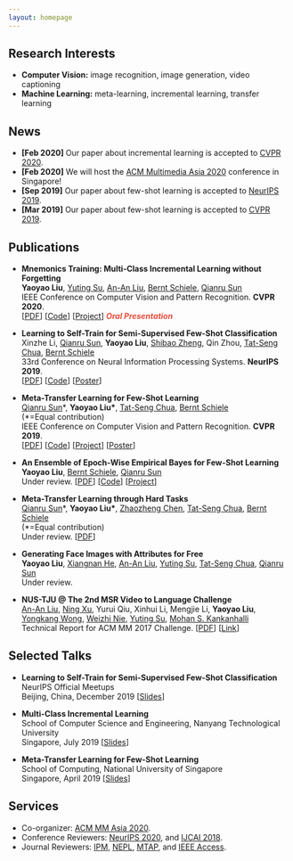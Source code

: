 ```yaml
---
layout: homepage
---
```


## Research Interests

- **Computer Vision:** image recognition, image generation, video captioning
- **Machine Learning:** meta-learning, incremental learning, transfer learning

## News

- **[Feb 2020]** Our paper about incremental learning is accepted to [CVPR 2020](http://cvpr2020.thecvf.com/).
- **[Feb 2020]** We will host the [ACM Multimedia Asia 2020](https://mmasia2020.org/) conference in Singapore!
- **[Sep 2019]** Our paper about few-shot learning is accepted to [NeurIPS 2019](https://nips.cc/Conferences/2019).
- **[Mar 2019]** Our paper about few-shot learning is accepted to [CVPR 2019](http://cvpr2019.thecvf.com/).

## Publications

- **Mnemonics Training: Multi-Class Incremental Learning without Forgetting**
  <br>
  **Yaoyao Liu**, [Yuting Su](https://www.iti-tju.org/#/people/suyutingEnglish), [An-An Liu](https://www.iti-tju.org/#/people/liuananEnglish), [Bernt Schiele](https://www.mpi-inf.mpg.de/departments/computer-vision-and-multimodal-computing/people/bernt-schiele/), [Qianru Sun](https://qianrusun1015.github.io/)
  <br>
  IEEE Conference on Computer Vision and Pattern Recognition. **CVPR 2020**.
  <br>
  [[PDF](https://arxiv.org/pdf/2002.10211.pdf)] [[Code](https://github.com/yaoyao-liu/mnemonics)] [[Project](https://mnemonics.yyliu.net/)] <strong><i style="color:#e74d3c">Oral Presentation</i></strong>

- **Learning to Self-Train for Semi-Supervised Few-Shot Classification**
  <br>
  Xinzhe Li, [Qianru Sun](https://qianrusun1015.github.io/), **Yaoyao Liu**, [Shibao Zheng](https://icne.sjtu.edu.cn/info/1045/1059.htm), Qin Zhou, [Tat-Seng Chua](https://www.chuatatseng.com/), [Bernt Schiele](https://www.mpi-inf.mpg.de/departments/computer-vision-and-multimodal-computing/people/bernt-schiele/)
  <br>
  33rd Conference on Neural Information Processing Systems. **NeurIPS 2019**.
  <br>
  [[PDF](http://papers.nips.cc/paper/9216-learning-to-self-train-for-semi-supervised-few-shot-classification.pdf)] [[Code](https://github.com/xinzheli1217/learning-to-self-train)] [[Poster](https://people.mpi-inf.mpg.de/~yaliu/files/learning-to-self-train-poster.pdf)]

- **Meta-Transfer Learning for Few-Shot Learning**
  <br>
  [Qianru Sun](https://qianrusun1015.github.io/)\*, **Yaoyao Liu\***, [Tat-Seng Chua](https://www.chuatatseng.com/), [Bernt Schiele](https://www.mpi-inf.mpg.de/departments/computer-vision-and-multimodal-computing/people/bernt-schiele/)
  <br>
  (\*=Equal contribution)
  <br>
  IEEE Conference on Computer Vision and Pattern Recognition. **CVPR 2019**.
  <br>
  [[PDF](http://openaccess.thecvf.com/content_CVPR_2019/papers/Sun_Meta-Transfer_Learning_for_Few-Shot_Learning_CVPR_2019_paper.pdf)] [[Code](https://github.com/yaoyao-liu/meta-transfer-learning)] [[Project](https://mtl.yyliu.net/)] [[Poster](https://people.mpi-inf.mpg.de/~yaliu/files/meta-transfer-learning-poster.pdf)]

- **An Ensemble of Epoch-Wise Empirical Bayes for Few-Shot Learning**
  <br>
  **Yaoyao Liu**, [Bernt Schiele](https://www.mpi-inf.mpg.de/departments/computer-vision-and-multimodal-computing/people/bernt-schiele/), [Qianru Sun](https://qianrusun1015.github.io/)
  <br>
  Under review. [[PDF](https://arxiv.org/pdf/1904.08479.pdf)] [[Code](https://github.com/yaoyao-liu/E3BM)] [[Project](https://e3bm.yyliu.net/)]

- **Meta-Transfer Learning through Hard Tasks**
  <br>
  [Qianru Sun](https://qianrusun1015.github.io/)\*, **Yaoyao Liu\***, [Zhaozheng Chen](https://zhaozhengchen.github.io/), [Tat-Seng Chua](https://www.chuatatseng.com/), [Bernt Schiele](https://www.mpi-inf.mpg.de/departments/computer-vision-and-multimodal-computing/people/bernt-schiele/)
  <br>
  (\*=Equal contribution)
  <br>
  Under review. [[PDF](https://arxiv.org/pdf/1910.03648.pdf)]

- **Generating Face Images with Attributes for Free**
  <br>
  **Yaoyao Liu**, [Xiangnan He](http://staff.ustc.edu.cn/~hexn/), [An-An Liu](https://www.iti-tju.org/#/people/liuananEnglish), [Yuting Su](https://www.iti-tju.org/#/people/suyutingEnglish), [Tat-Seng Chua](https://www.chuatatseng.com/), [Qianru Sun](https://qianrusun1015.github.io/)
  <br>
  Under review.

- **NUS-TJU @ The 2nd MSR Video to Language Challenge**
  <br>
  [An-An Liu](https://www.iti-tju.org/#/people/liuananEnglish), [Ning Xu](https://ningxu1990.github.io/), Yurui Qiu, Xinhui Li, Mengjie Li, **Yaoyao Liu**, [Yongkang Wong](https://www.comp.nus.edu.sg/cs/bio/wongyk/), [Weizhi Nie](http://seea.tju.edu.cn/szdw/xxx/201703/t20170322_292375.htm), [Yuting Su](https://www.iti-tju.org/#/people/suyutingEnglish), [Mohan S. Kankanhalli](https://www.comp.nus.edu.sg/~mohan/)
  <br>
  Technical Report for ACM MM 2017 Challenge. [[PDF](https://people.mpi-inf.mpg.de/~yaliu/files/msr-video-to-language-challenge.pdf)] [[Link](http://ms-multimedia-challenge.com/2017/leaderboard)]

## Selected Talks

- **Learning to Self-Train for Semi-Supervised Few-Shot Classification**
  <br>
  NeurIPS Official Meetups
  <br>
  Beijing, China, December 2019 [[Slides](https://people.mpi-inf.mpg.de/~yaliu/files/learning-to-self-train-slides.pdf)]

- **Multi-Class Incremental Learning**
  <br>
  School of Computer Science and Engineering, Nanyang Technological University
  <br>
  Singapore, July 2019 [[Slides](https://people.mpi-inf.mpg.de/~yaliu/files/multi-class-incremental-learning.pdf)]

- **Meta-Transfer Learning for Few-Shot Learning**
  <br>
  School of Computing, National University of Singapore
  <br>
  Singapore, April 2019 [[Slides](https://people.mpi-inf.mpg.de/~yaliu/files/meta-transfer-learning-slides.pdf)]

## Services

- Co-organizer: [ACM MM Asia 2020](https://mmasia2020.org/).
- Conference Reviewers: [NeurIPS 2020](https://neurips.cc/Conferences/2020), and [IJCAI 2018](https://www.ijcai-18.org/).
- Journal Reviewers: [IPM](https://www.journals.elsevier.com/information-processing-and-management), [NEPL](https://www.springer.com/journal/11063), [MTAP](https://link.springer.com/journal/11042), and [IEEE Access](https://ieeeaccess.ieee.org/).
